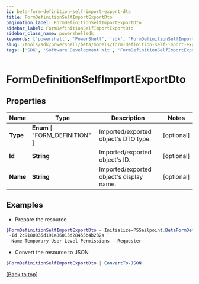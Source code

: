 ```yaml
---
id: beta-form-definition-self-import-export-dto
title: FormDefinitionSelfImportExportDto
pagination_label: FormDefinitionSelfImportExportDto
sidebar_label: FormDefinitionSelfImportExportDto
sidebar_class_name: powershellsdk
keywords: ['powershell', 'PowerShell', 'sdk', 'FormDefinitionSelfImportExportDto', 'BetaFormDefinitionSelfImportExportDto'] 
slug: /tools/sdk/powershell/beta/models/form-definition-self-import-export-dto
tags: ['SDK', 'Software Development Kit', 'FormDefinitionSelfImportExportDto', 'BetaFormDefinitionSelfImportExportDto']
---
```



# FormDefinitionSelfImportExportDto

## Properties

Name | Type | Description | Notes
------------ | ------------- | ------------- | -------------
**Type** |  **Enum** [  "FORM_DEFINITION" ] | Imported/exported object's DTO type. | [optional] 
**Id** | **String** | Imported/exported object's ID. | [optional] 
**Name** | **String** | Imported/exported object's display name. | [optional] 

## Examples

- Prepare the resource
```powershell
$FormDefinitionSelfImportExportDto = Initialize-PSSailpoint.BetaFormDefinitionSelfImportExportDto  -Type FORM_DEFINITION `
 -Id 2c9180835d191a86015d28455b4b232a `
 -Name Temporary User Level Permissions - Requester
```

- Convert the resource to JSON
```powershell
$FormDefinitionSelfImportExportDto | ConvertTo-JSON
```


[[Back to top]](#) 

